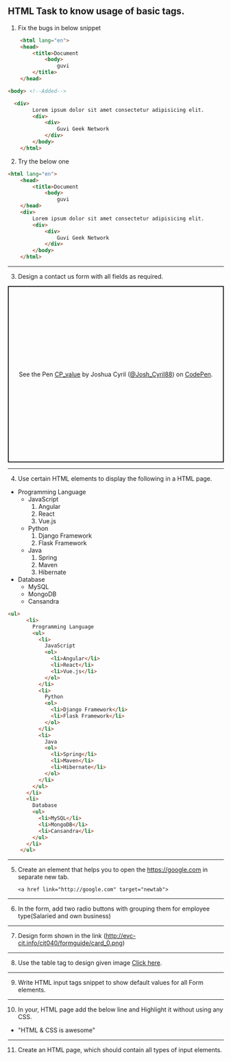 ## HTML Task to know usage of basic tags.

1. Fix the bugs in below snippet

```HTML
    <html lang="en">
    <head>
        <title>Document
            <body>
                guvi
        </title>
    </head>
```

 ```HTML
<body> <!--Added-->
```

```HTML
  <div>
        Lorem ipsum dolor sit amet consectetur adipisicing elit.
        <div>
            <div>
                Guvi Geek Network
            </div>
        </body>
    </html>
```

2. Try the below one

```HTML
<html lang="en">
    <head>
        <title>Document
            <body>
                guvi
    </head>
    <div>
        Lorem ipsum dolor sit amet consectetur adipisicing elit.
        <div>
            <div>
                Guvi Geek Network
            </div>
        </body>
    </html>
```

---

3. Design a contact us form with all fields as required.
<p class="codepen" data-height="411" data-theme-id="dark" data-default-tab="js,result" data-user="Josh_Cyril88" data-slug-hash="PobMzLG" style="height: 411px; box-sizing: border-box; display: flex; align-items: center; justify-content: center; border: 2px solid; margin: 1em 0; padding: 1em;" data-pen-title="CP_value">
  <span>See the Pen <a href="https://codepen.io/Josh_Cyril88/pen/PobMzLG">
  CP_value</a> by Joshua Cyril (<a href="https://codepen.io/Josh_Cyril88">@Josh_Cyril88</a>)
  on <a href="https://codepen.io">CodePen</a>.</span>
</p>
<script async src="https://cpwebassets.codepen.io/assets/embed/ei.js"></script>

---

4. Use certain HTML elements to display the following in a HTML page.

- Programming Language
  - JavaScript
    1. Angular
    2. React
    3. Vue.js
  - Python
    1. Django Framework
    2. Flask Framework
  - Java
    1. Spring
    2. Maven
    3. Hibernate
- Database
  - MySQL
  - MongoDB
  - Cansandra

```HTML
<ul>
      <li>
        Programming Language
        <ul>
          <li>
            JavaScript
            <ol>
              <li>Angular</li>
              <li>React</li>
              <li>Vue.js</li>
            </ol>
          </li>
          <li>
            Python
            <ol>
              <li>Django Framework</li>
              <li>Flask Framework</li>
            </ol>
          </li>
          <li>
            Java
            <ol>
              <li>Spring</li>
              <li>Maven</li>
              <li>Hibernate</li>
            </ol>
          </li>
        </ul>
      </li>
      <li>
        Database
        <ul>
          <li>MySQL</li>
          <li>MongoDB</li>
          <li>Cansandra</li>
        </ul>
      </li>
    </ul>
```

---

5. Create an element that helps you to open the https://google.com in separate new tab.

   `<a href link="http://google.com" target="newtab">`

---

6. In the form, add two radio buttons with grouping them for employee type(Salaried and own business)

---

7. Design form shown in the link (http://evc-cit.info/cit040/formguide/card_0.png)

---

8. Use the table tag to design given image [Click here](https://www.bapugraphics.com/assets/img/port_upload_dir/table-4.jpg).

---

9. Write HTML input tags snippet to show default values for all Form elements.

---

10. In your, HTML page add the below line and Highlight it without using any CSS.

- "HTML & CSS is awesome"

---

11. Create an HTML page, which should contain all types of input elements.
